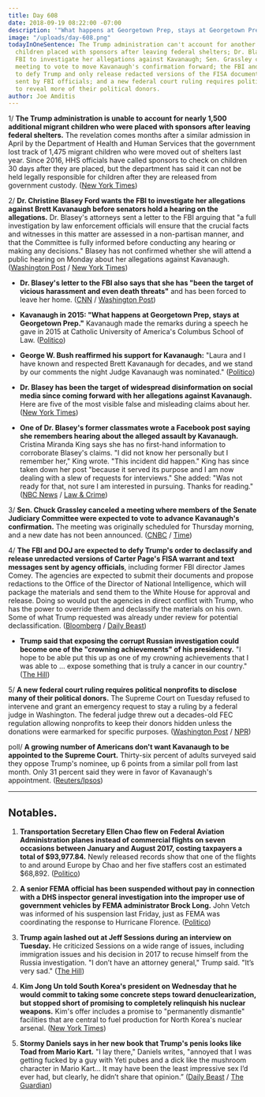 ```yaml
---
title: Day 608
date: 2018-09-19 08:22:00 -07:00
description: '"What happens at Georgetown Prep, stays at Georgetown Prep."'
image: "/uploads/day-608.png"
todayInOneSentence: The Trump administration can't account for another 1,500 migrant
  children placed with sponsors after leaving federal shelters; Dr. Blasey wants the
  FBI to investigate her allegations against Kavanaugh; Sen. Grassley canceled a committee
  meeting to vote to move Kavanaugh's confirmation forward; the FBI and DOJ are expected
  to defy Trump and only release redacted versions of the FISA documents and texts
  sent by FBI officials; and a new federal court ruling requires political nonprofits
  to reveal more of their political donors.
author: Joe Amditis
---
```


1/ **The Trump administration is unable to account for nearly 1,500 additional migrant children who were placed with sponsors after leaving federal shelters.** The revelation comes months after a similar admission in April by the Department of Health and Human Services that the government lost track of 1,475 migrant children who were moved out of shelters last year. Since 2016, HHS officials have called sponsors to check on children 30 days after they are placed, but the department has said it can not be held legally responsible for children after they are released from government custody. ([New York Times](https://www.nytimes.com/2018/09/18/us/politics/us-migrant-children-whereabouts-.html))

2/ **Dr. Christine Blasey Ford wants the FBI to investigate her allegations against Brett Kavanaugh before senators hold a hearing on the allegations.** Dr. Blasey's attorneys sent a letter to the FBI arguing that "a full investigation by law enforcement officials will ensure that the crucial facts and witnesses in this matter are assessed in a non-partisan manner, and that the Committee is fully informed before conducting any hearing or making any decisions." Blasey has not confirmed whether she will attend a public hearing on Monday about her allegations against Kavanaugh. ([Washington Post](https://www.washingtonpost.com/politics/grassley-says-mondays-hearing-will-be-limited-to-two-witnesses-kavanaugh-and-his-accuser/2018/09/18/301da074-bb48-11e8-a8aa-860695e7f3fc_story.html?utm_term=.f9dc799b7c5c) / [New York Times](https://www.nytimes.com/2018/09/18/us/politics/christine-blasey-ford-kavanaugh-senate-hearing.html))

* **Dr. Blasey's letter to the FBI  also says that she has "been the target of vicious harassment and even death threats"** and has been forced to leave her home. ([CNN](https://www.cnn.com/2018/09/18/politics/ford-letter-fbi/index.html) / [Washington Post](https://www.washingtonpost.com/politics/kavanaughs-accuser-thought-her-life-would-be-upended-she-was-right/2018/09/18/1f0a824e-bb5b-11e8-a8aa-860695e7f3fc_story.html?utm_term=.08146bed1852))

* **Kavanaugh in 2015: "What happens at Georgetown Prep, stays at Georgetown Prep."** Kavanaugh made the remarks during a speech he gave in 2015 at Catholic University of America's Columbus School of Law. ([Politico](https://www.politico.com/story/2018/09/18/kavanaugh-what-happens-geogetown-prep-828420))

* **George W. Bush reaffirmed his support for Kavanaugh:** "Laura and I have known and respected Brett Kavanaugh for decades, and we stand by our comments the night Judge Kavanaugh was nominated." ([Politico](https://www.politico.com/story/2018/09/18/george-bush-supports-kavanaugh-827976))

* **Dr. Blasey has been the target of widespread disinformation on social media since coming forward with her allegations against Kavanaugh.** Here are five of the most visible false and misleading claims about her. ([New York Times](https://www.nytimes.com/2018/09/19/us/politics/christine-blasey-ford-kavanaughs-fact-check.html))

* **One of Dr. Blasey's former classmates wrote a Facebook post saying she remembers hearing about the alleged assault by Kavanaugh.** Cristina Miranda King says she has no first-hand information to corroborate Blasey's claims. "I did not know her personally but I remember her," King wrote. "This incident did happen." King has since taken down her post "because it served its purpose and I am now dealing with a slew of requests for interviews." She added: "Was not ready for that, not sure I am interested in pursuing. Thanks for reading." ([NBC News](https://www.nbcnews.com/politics/supreme-court/accuser-s-schoolmate-says-she-recalls-hearing-alleged-kavanaugh-incident-n911111) / [Law & Crime](https://lawandcrime.com/high-profile/woman-claiming-to-confirm-kavanaugh-accusers-story-suddenly-deletes-twitter-post/))

3/ **Sen. Chuck Grassley canceled a meeting where members of the Senate Judiciary Committee were expected to vote to advance Kavanaugh's confirmation.** The meeting was originally scheduled for Thursday morning, and a new date has not been announced. ([CNBC](https://www.cnbc.com/2018/09/18/grassley-cancels-committee-meeting-before-kavanaugh-ford-hearing.html) / [Time](http://time.com/5400181/brett-kavanaugh-supreme-court-confirmation-vote-cancel/))

4/ **The FBI and DOJ are expected to defy Trump's order to declassify and release unredacted versions of Carter Page's FISA warrant and text messages sent by agency officials**, including former FBI director James Comey. The agencies are expected to submit their documents and propose redactions to the Office of the Director of National Intelligence, which will package the materials and send them to the White House for approval and release. Doing so would put the agencies in direct conflict with Trump, who has the power to override them and declassify the materials on his own. Some of what Trump requested was already under review for potential declassification. ([Bloomberg](https://www.bloomberg.com/news/articles/2018-09-19/fbi-doj-said-to-plan-redactions-despite-trump-s-document-order) / [Daily Beast](https://www.thedailybeast.com/russia-investigation-fbi-and-doj-will-reportedly-defy-trump-and-redact-secret-documents))

* **Trump said that exposing the corrupt Russian investigation could become one of the "crowning achievements" of his presidency.** "I hope to be able put this up as one of my crowning achievements that I was able to ... expose something that is truly a cancer in our country." ([The Hill](https://thehill.com/hilltv/rising/407335-exclusive-trump-says-exposing-corrupt-fbi-probe-could-be-crowning-achievement))

5/ **A new federal court ruling requires political nonprofits to disclose many of their political donors.** The Supreme Court on Tuesday refused to intervene and grant an emergency request to stay a ruling by a federal judge in Washington. The federal judge threw out a decades-old FEC regulation allowing nonprofits to keep their donors hidden unless the donations were earmarked for specific purposes. ([Washington Post](https://www.washingtonpost.com/politics/political-nonprofits-must-now-name-many-of-their-donors-under-federal-court-ruling-after-supreme-court-declines-to-intervene/2018/09/18/851ea210-bb72-11e8-9812-a389be6690af_story.html?utm_term=.1f98e2c9e856) / [NPR](https://www.npr.org/2018/09/18/648722358/supreme-court-orders-disclosure-for-dark-money-as-new-report-unveils-some-donors))

poll/ **A growing number of Americans don't want Kavanaugh to be appointed to the Supreme Court.** Thirty-six percent of adults surveyed said they oppose Trump's nominee, up 6 points from a similar poll from last month. Only 31 percent said they were in favor of Kavanaugh's appointment. ([Reuters/Ipsos](https://www.reuters.com/article/us-usa-court-kavanaugh-poll/opposition-to-kavanaugh-grows-support-at-historic-low-reuters-ipsos-poll-idUSKCN1LZ1WT))

---

## Notables.

1. **Transportation Secretary Ellen Chao flew on Federal Aviation Administration planes instead of commercial flights on seven occasions between January and August 2017, costing taxpayers a total of $93,977.84.** Newly released records show that one of the flights to and around Europe by Chao and her five staffers cost an estimated $68,892. ([Politico](https://www.politico.com/story/2018/09/18/elaine-chao-government-flights-taxpayers-796004))

2. **A senior FEMA official has been suspended without pay in connection with a DHS inspector general investigation into the improper use of government vehicles by FEMA administrator Brock Long.** John Vetch was informed of his suspension last Friday, just as FEMA was coordinating the response to Hurricane Florence. ([Politico](https://www.politico.com/story/2018/09/18/fema-official-suspended-probe-827975))

3. **Trump again lashed out at Jeff Sessions during an interview on Tuesday.** He criticized Sessions on a wide range of issues, including immigration issues and his decision in 2017 to recuse himself from the Russia investigation. "I don’t have an attorney general," Trump said. "It’s very sad." ([The Hill](https://thehill.com/hilltv/rising/407358-hilltv-interview-exclusive-trump-eviscerates-sessions-i-have-no-attorney))

4. **Kim Jong Un told South Korea's president on Wednesday that he would commit to taking some concrete steps toward denuclearization, but stopped short of promising to completely relinquish his nuclear weapons.** Kim's offer includes a promise to "permanently dismantle" facilities that are central to fuel production for North Korea's nuclear arsenal. ([New York Times](https://www.nytimes.com/2018/09/19/world/asia/north-south-korea-nuclear-weapons.html))

5. **Stormy Daniels says in her new book that Trump's penis looks like Toad from Mario Kart.** "I lay there," Daniels writes, "annoyed that I was getting fucked by a guy with Yeti pubes and a dick like the mushroom character in Mario Kart... It may have been the least impressive sex I’d ever had, but clearly, he didn’t share that opinion.” ([Daily Beast](https://www.thedailybeast.com/trumps-penis-looks-like-toad-from-mario-kart-says-stormy-daniels) / [The Guardian](https://www.theguardian.com/us-news/2018/sep/18/stormy-daniels-tell-all-book-on-trump-salacious-detail-and-claims-of-cheating))